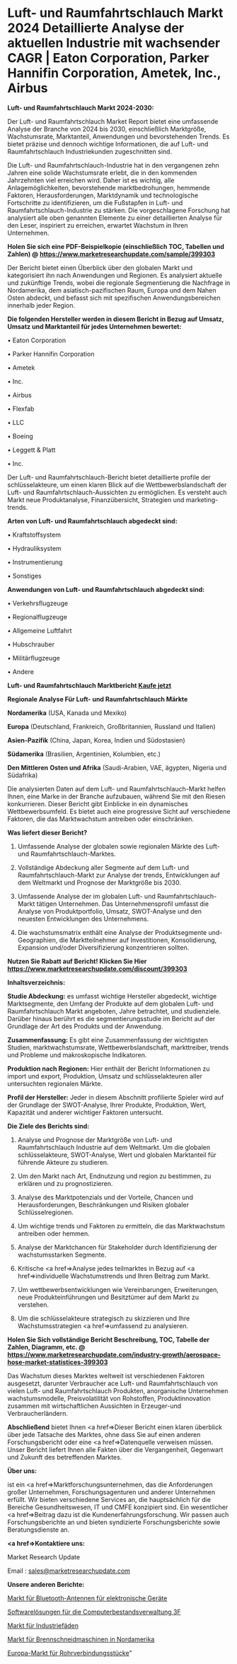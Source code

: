 # Luft- und Raumfahrtschlauch Markt 2024 Detaillierte Analyse der aktuellen Industrie mit wachsender CAGR | Eaton Corporation, Parker Hannifin Corporation, Ametek, Inc., Airbus

<strong>Luft- und Raumfahrtschlauch Markt 2024-2030:</strong>

Der Luft- und Raumfahrtschlauch Market Report bietet eine umfassende Analyse der Branche von 2024 bis 2030, einschließlich Marktgröße, Wachstumsrate, Marktanteil, Anwendungen und bevorstehenden Trends. Es bietet präzise und dennoch wichtige Informationen, die auf Luft- und Raumfahrtschlauch Industriekunden zugeschnitten sind.

Die Luft- und Raumfahrtschlauch-Industrie hat in den vergangenen zehn Jahren eine solide Wachstumsrate erlebt, die in den kommenden Jahrzehnten viel erreichen wird. Daher ist es wichtig, alle Anlagemöglichkeiten, bevorstehende marktbedrohungen, hemmende Faktoren, Herausforderungen, Marktdynamik und technologische Fortschritte zu identifizieren, um die Fußstapfen in Luft- und Raumfahrtschlauch-Industrie zu stärken. Die vorgeschlagene Forschung hat analysiert alle oben genannten Elemente zu einer detaillierten Analyse für den Leser, inspiriert zu erreichen, erwartet Wachstum in Ihren Unternehmen.

<strong>Holen Sie sich eine PDF-Beispielkopie (einschließlich TOC, Tabellen und Zahlen) @
</strong><strong><a href=https://www.marketresearchupdate.com/sample/399303><strong>https://www.marketresearchupdate.com/sample/399303</u></font></a></strong></strong>

Der Bericht bietet einen Überblick über den globalen Markt und kategorisiert ihn nach Anwendungen und Regionen. Es analysiert aktuelle und zukünftige Trends, wobei die regionale Segmentierung die Nachfrage in Nordamerika, dem asiatisch-pazifischen Raum, Europa und dem Nahen Osten abdeckt, und befasst sich mit spezifischen Anwendungsbereichen innerhalb jeder Region.

<strong>Die folgenden Hersteller werden in diesem Bericht in Bezug auf Umsatz, Umsatz und Marktanteil für jedes Unternehmen bewertet:</strong>

• Eaton Corporation

• Parker Hannifin Corporation

• Ametek

• Inc.

• Airbus

• Flexfab

• LLC

• Boeing

• Leggett & Platt

• Inc.

Der Luft- und Raumfahrtschlauch-Bericht bietet detaillierte profile der schlüsselakteure, um einen klaren Blick auf die Wettbewerbslandschaft der Luft- und Raumfahrtschlauch-Aussichten zu ermöglichen. Es versteht auch Markt neue Produktanalyse, Finanzübersicht, Strategien und marketing-trends.

<strong>Arten von Luft- und Raumfahrtschlauch abgedeckt sind:</strong>

• Kraftstoffsystem

• Hydrauliksystem

• Instrumentierung

• Sonstiges

<strong>Anwendungen von Luft- und Raumfahrtschlauch abgedeckt sind:</strong>

• Verkehrsflugzeuge

• Regionalflugzeuge

• Allgemeine Luftfahrt

• Hubschrauber

• Militärflugzeuge

• Andere

<strong>Luft- und Raumfahrtschlauch Marktbericht <a href=https://www.marketresearchupdate.com/buynow/399303>Kaufe jetzt</a></strong>

<strong>Regionale Analyse Für Luft- und Raumfahrtschlauch Märkte</strong>

<strong>Nordamerika</strong> (USA, Kanada und Mexiko)

<strong>Europa</strong> (Deutschland, Frankreich, Großbritannien, Russland und Italien)

<strong>Asien-Pazifik</strong> (China, Japan, Korea, Indien und Südostasien)

<strong>Südamerika</strong> (Brasilien, Argentinien, Kolumbien, etc.)

<strong>Den Mittleren</strong> <strong>Osten und Afrika</strong> (Saudi-Arabien, VAE, ägypten, Nigeria und Südafrika)

Die analysierten Daten auf dem Luft- und Raumfahrtschlauch-Markt helfen Ihnen, eine Marke in der Branche aufzubauen, während Sie mit den Riesen konkurrieren. Dieser Bericht gibt Einblicke in ein dynamisches Wettbewerbsumfeld. Es bietet auch eine progressive Sicht auf verschiedene Faktoren, die das Marktwachstum antreiben oder einschränken.

<strong>Was liefert dieser Bericht?</strong>

1. Umfassende Analyse der globalen sowie regionalen Märkte des Luft- und Raumfahrtschlauch-Marktes.

2. Vollständige Abdeckung aller Segmente auf dem Luft- und Raumfahrtschlauch-Markt zur Analyse der trends, Entwicklungen auf dem Weltmarkt und Prognose der Marktgröße bis 2030.

3. Umfassende Analyse der im globalen Luft- und Raumfahrtschlauch-Markt tätigen Unternehmen. Das Unternehmensprofil umfasst die Analyse von Produktportfolio, Umsatz, SWOT-Analyse und den neuesten Entwicklungen des Unternehmens.

4. Die wachstumsmatrix enthält eine Analyse der Produktsegmente und-Geographien, die Marktteilnehmer auf Investitionen, Konsolidierung, Expansion und/oder Diversifizierung konzentrieren sollten.

<strong>Nutzen Sie Rabatt auf Bericht! Klicken Sie Hier
</strong><strong><a href=https://www.marketresearchupdate.com/discount/399303>https://www.marketresearchupdate.com/discount/399303</b></u></font></strong></a>

<strong>Inhaltsverzeichnis:</strong>

<strong>Studie Abdeckung:</strong> es umfasst wichtige Hersteller abgedeckt, wichtige Marktsegmente, den Umfang der Produkte auf dem globalen Luft- und Raumfahrtschlauch Markt angeboten, Jahre betrachtet, und studienziele. Darüber hinaus berührt es die segmentierungsstudie im Bericht auf der Grundlage der Art des Produkts und der Anwendung.

<strong>Zusammenfassung:</strong> Es gibt eine Zusammenfassung der wichtigsten Studien, marktwachstumsrate, Wettbewerbslandschaft, markttreiber, trends und Probleme und makroskopische Indikatoren.

<strong>Produktion nach Regionen:</strong> Hier enthält der Bericht Informationen zu import und export, Produktion, Umsatz und schlüsselakteuren aller untersuchten regionalen Märkte.

<strong>Profil der Hersteller:</strong> Jeder in diesem Abschnitt profilierte Spieler wird auf der Grundlage der SWOT-Analyse, Ihrer Produkte, Produktion, Wert, Kapazität und anderer wichtiger Faktoren untersucht.

<strong>Die Ziele des Berichts sind:</strong>

1) Analyse und Prognose der Marktgröße von Luft- und Raumfahrtschlauch Industrie auf dem Weltmarkt.
Um die globalen schlüsselakteure, SWOT-Analyse, Wert und globalen Marktanteil für führende Akteure zu studieren.

2) Um den Markt nach Art, Endnutzung und region zu bestimmen, zu erklären und zu prognostizieren.

3) Analyse des Marktpotenzials und der Vorteile, Chancen und Herausforderungen, Beschränkungen und Risiken globaler Schlüsselregionen.

4) Um wichtige trends und Faktoren zu ermitteln, die das Marktwachstum antreiben oder hemmen.

5) Analyse der Marktchancen für Stakeholder durch Identifizierung der wachstumsstarken Segmente.

6) Kritische <a href=>Analyse</a> jedes teilmarktes in Bezug auf <a href=>individuelle</a> Wachstumstrends und Ihren Beitrag zum Markt.

7) Um wettbewerbsentwicklungen wie Vereinbarungen, Erweiterungen, neue Produkteinführungen und Besitztümer auf dem Markt zu verstehen.

8) Um die schlüsselakteure strategisch zu skizzieren und Ihre Wachstumsstrategien <a href=>umfassend</a> zu analysieren.

<strong>Holen Sie Sich vollständige Bericht Beschreibung, TOC, Tabelle der Zahlen, Diagramm, etc. @ </strong><strong><a href=https://www.marketresearchupdate.com/industry-growth/aerospace-hose-market-statistices-399303>https://www.marketresearchupdate.com/industry-growth/aerospace-hose-market-statistices-399303</a></font></strong>

Das Wachstum dieses Marktes weltweit ist verschiedenen Faktoren ausgesetzt, darunter Verbraucher ace Luft- und Raumfahrtschlauch von vielen Luft- und Raumfahrtschlauch Produkten, anorganische Unternehmen wachstumsmodelle, Preisvolatilität von Rohstoffen, Produktinnovation zusammen mit wirtschaftlichen Aussichten in Erzeuger-und Verbraucherländern.

<strong>Abschließend</strong> bietet Ihnen <a href=>Dieser</a> Bericht einen klaren überblick über jede Tatsache des Marktes, ohne dass Sie auf einen anderen Forschungsbericht oder eine <a href=>Datenquelle</a> verweisen müssen. Unser Bericht liefert Ihnen alle Fakten über die Vergangenheit, Gegenwart und Zukunft des betreffenden Marktes.

<strong>Über uns:</strong>

 ist ein <a href=>Marktfors</a>chungsunternehmen, das die Anforderungen großer Unternehmen, Forschungsagenturen und anderer Unternehmen erfüllt. Wir bieten verschiedene Services an, die hauptsächlich für die Bereiche Gesundheitswesen, IT und CMFE konzipiert sind. Ein wesentlicher <a href=>Beitrag</a> dazu ist die Kundenerfahrungsforschung. Wir passen auch Forschungsberichte an und bieten syndizierte Forschungsberichte sowie Beratungsdienste an.

<strong><a href=>Kontaktiere uns:</a></strong>

Market Research Update

Email : sales@marketresearchupdate.com

<strong>Unsere anderen Berichte:</strong>

<a href=https://www.linkedin.com/pulse/bluetooth-antennas-electronic-devices-market-1f>Markt für Bluetooth-Antennen für elektronische Geräte</a>

<a href=https://www.linkedin.com/pulse/computer-inventory-management-software-solutions-3f>Softwarelösungen für die Computerbestandsverwaltung 3F</a>

<a href=https://www.linkedin.com/pulse/industrial-threads-market-research-report-reveals>Markt für Industriefäden</a>

<a href=https://www.linkedin.com/pulse/north-america-flame-cutting-machines-market-2023>Markt für Brennschneidmaschinen in Nordamerika</a>

<a href=https://www.linkedin.com/pulse/europe-pipe-fittings-market-2023-2030-new-study-report>Europa-Markt für Rohrverbindungsstücke</a>"
